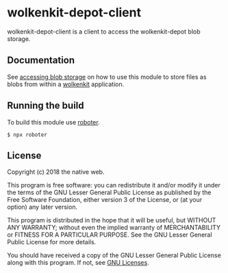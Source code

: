 # wolkenkit-depot-client

wolkenkit-depot-client is a client to access the wolkenkit-depot blob storage.

## Documentation

See [accessing blob storage](https://docs.wolkenkit.io/latest/reference/using-blob-storage/accessing-blob-storage/) on how to use this module to store files as blobs from within a [wolkenkit](https://www.wolkenkit.io) application.

## Running the build

To build this module use [roboter](https://www.npmjs.com/package/roboter).

```shell
$ npx roboter
```

## License

Copyright (c) 2018 the native web.

This program is free software: you can redistribute it and/or modify it under the terms of the GNU Lesser General Public License as published by the Free Software Foundation, either version 3 of the License, or (at your option) any later version.

This program is distributed in the hope that it will be useful, but WITHOUT ANY WARRANTY; without even the implied warranty of MERCHANTABILITY or FITNESS FOR A PARTICULAR PURPOSE. See the GNU Lesser General Public License for more details.

You should have received a copy of the GNU Lesser General Public License along with this program. If not, see [GNU Licenses](http://www.gnu.org/licenses/).
